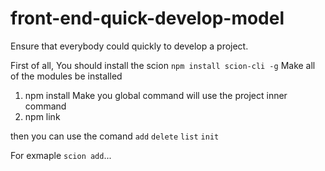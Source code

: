 # front-end-quick-develop-model
Ensure that everybody could quickly to develop a project.

First of all, You should install the scion `npm install scion-cli -g`
Make all of the modules be installed
1. npm install
Make you global command will use the project inner command
2. npm link

then you can use the comand `add` `delete` `list` `init`

For exmaple `scion add`...
